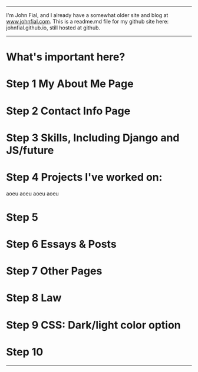 ---------------------------------------------------

I'm John Fial, and I already have a somewhat older site and blog at www.johnfial.com.
This is a readme.md file for my github site here: johnfial.github.io, still hosted at github.

---------------------------------------------------

# What's important here? 
# Step 1 My About Me Page
# Step 2 Contact Info Page
# Step 3 Skills, Including Django and JS/future
# Step 4 Projects I've worked on:
  aoeu
  aoeu
  aoeu
  aoeu
# Step 5 
# Step 6 Essays & Posts
# Step 7 Other Pages
# Step 8 Law
# Step 9 CSS: Dark/light color option
# Step 10

---------------------------------------------------